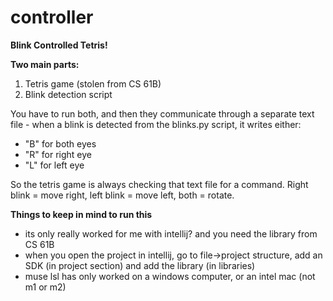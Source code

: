 # controller
**Blink Controlled Tetris!**

**Two main parts:** 
1. Tetris game (stolen from CS 61B)
2. Blink detection script

You have to run both, and then they communicate through a separate text file - when a blink is detected from the blinks.py script, it writes either:
- "B" for both eyes 
- "R" for right eye
- "L" for left eye

So the tetris game is always checking that text file for a command. 
Right blink = move right, left blink = move left, both = rotate. 

**Things to keep in mind to run this**
- its only really worked for me with intellij? and you need the library from CS 61B 
- when you open the project in intellij, go to file->project structure, add an SDK (in project section) and add the library (in libraries)
- muse lsl has only worked on a windows computer, or an intel mac (not m1 or m2)